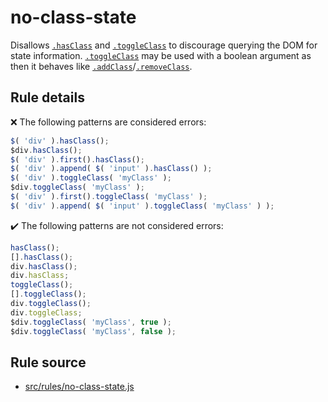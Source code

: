 # no-class-state

Disallows [`.hasClass`](https://api.jquery.com/hasClass/) and [`.toggleClass`](https://api.jquery.com/toggleClass/) to discourage querying the DOM for state information. [`.toggleClass`](https://api.jquery.com/toggleClass/) may be used with a boolean argument as then it behaves like [`.addClass`](https://api.jquery.com/addClass/)/[`.removeClass`](https://api.jquery.com/removeClass/).

## Rule details

❌ The following patterns are considered errors:
```js
$( 'div' ).hasClass();
$div.hasClass();
$( 'div' ).first().hasClass();
$( 'div' ).append( $( 'input' ).hasClass() );
$( 'div' ).toggleClass( 'myClass' );
$div.toggleClass( 'myClass' );
$( 'div' ).first().toggleClass( 'myClass' );
$( 'div' ).append( $( 'input' ).toggleClass( 'myClass' ) );
```

✔️ The following patterns are not considered errors:
```js
hasClass();
[].hasClass();
div.hasClass();
div.hasClass;
toggleClass();
[].toggleClass();
div.toggleClass();
div.toggleClass;
$div.toggleClass( 'myClass', true );
$div.toggleClass( 'myClass', false );
```
## Rule source

* [src/rules/no-class-state.js](/src/rules/no-class-state.js)
